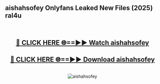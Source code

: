 <h2>aishahsofey Onlyfans Leaked New Files (2025) ral4u</h2>
<br>
<div align="center">
<h2><a href="https://mediafiles.top/aishahsofey&ref=git" rel="nofollow">🔴 CLICK HERE 🌐==►► Watch aishahsofey</a></h2>
<h2><a href="https://mediafiles.top/aishahsofey&ref=git" rel="nofollow">🔴 CLICK HERE 🌐==►► Download aishahsofey</a></h2>
<br>
<a href="https://mediafiles.top/aishahsofey&ref=git" rel="nofollow" data-target="animated-image.originalLink"><img src="https://i.ibb.co.com/xMMVF88/686577567.gif" alt="aishahsofey" style="max-width: 100%; display: inline-block;" data-target="animated-image.originalImage"></a>
</div>
<br>
<br>